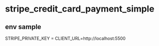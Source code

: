 # stripe_credit_card_payment_simple

## env sample
STRIPE_PRIVATE_KEY =
CLIENT_URL=http://localhost:5500
